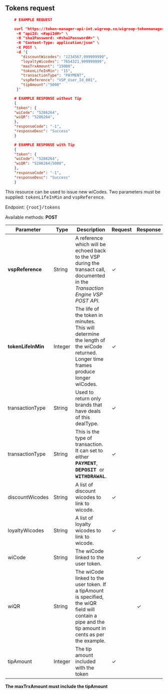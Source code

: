 ## Tokens request

```json
    # EXAMPLE REQUEST

    curl "https://token-manager-api-int.wigroup.co/wigroup-tokenmanager/vsp/tokens" \
     -H "apiId: <#apiId#>" \
     -H "sha1Password: <#sha1Password#>" \
     -H "Content-Type: application/json" \
     -X POST \
     -d '{
       "discountWicodes": "1234567,999999999",
       "loyaltyWicodes": "7654321,999999999",
       "maxTrxAmount": "15000",
       "tokenLifeInMin": "15",
       "transactionType": "PAYMENT",
       "vspReference": "VSP_User_Id_001",
	   "tipAmount":"5000"
     }'

    # EXAMPLE RESPONSE without Tip
    {
    "token": {
    "wiCode": "5286264",
    "wiQR": "5286264",
    },
    "responseCode": "-1",
    "responseDesc": "Success"
    }

    # EXAMPLE RESPONSE with Tip
    {
    "token": {
    "wiCode": "5286264",
    "wiQR": "5286264|5000",
    },
    "responseCode": "-1",
    "responseDesc": "Success"
    }
```


This resource can be used to issue new wiCodes. Two parameters must be supplied: <font face="Courier New">tokenLifeInMin</font> and <font face="Courier New">vspReference</font>.

Endpoint: <font face="Courier New">{root}/tokens</font>

Available methods: <b>POST</b>

Parameter | Type | Description | Request | Response
--------- | ---- | ---------- | ------- | --------
<b>vspReference</b> | String | A reference which will be echoed back to the VSP during the transact call, documented in the <em>Transaction Engine VSP POST API</em>. | &#x2713; |
<b>tokenLifeInMin</b> | Integer | The life of the token in minutes. This will determine the length of the wiCode returned. Longer time frames produce longer wiCodes. | &#x2713; |
transactionType	| String | Used to return only brands that have deals of this dealType. | &#x2713; |
transactionType | String | This is the type of transaction. It can set to either <b><font face="Courier New">PAYMENT</font></b>, <b><font face="Courier New"> DEPOSIT </font></b> or <b><font face="Courier New"> WITHDRAWAL</font></b>. | &#x2713; |
discountWicodes | String | A list of discount wicodes to link to wicode. | &#x2713; |
loyaltyWicodes | String | A list of loyalty wicodes to link to wicode. | &#x2713; |
wiCode | String | The wiCode linked to the user token. | | &#x2713;
wiQR | String | The wiCode linked to the user token. If a tipAmount is specified, the wiQR field will contain a pipe and the tip amount in cents as per the example. | | &#x2713;
tipAmount | Integer | The tip amount included with the token | &#x2713; |

<aside class="notice"><b>The maxTrxAmount must include the tipAmount</b></aside>
